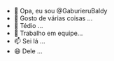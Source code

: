 - 👋 Opa, eu sou @GaburieruBaldy
- 👀 Gosto de várias coisas ...
- 🌱 Tédio ...
- 💞️ Trabalho em equipe...
- 📫 Sei lá ...
- 😄 Dele ...

<!---
GaburieruBaldy/GaburieruBaldy is a ✨ special ✨ repository because its `README.md` (this file) appears on your GitHub profile.
You can click the Preview link to take a look at your changes.
--->
